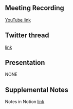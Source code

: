 ## Meeting Recording

[YouTube link](https://youtu.be/gbMyiI8rJWM)

## Twitter thread

[link](https://twitter.com/Orthogonal_Lab/status/1637301913824755714)

## Presentation

NONE

## Supplemental Notes

Notes in Notion [link](https://www.notion.so/jopro-org/SMN-2023-12-acf2fb4788e84e06af86c2ee17870b38?pvs=4)
